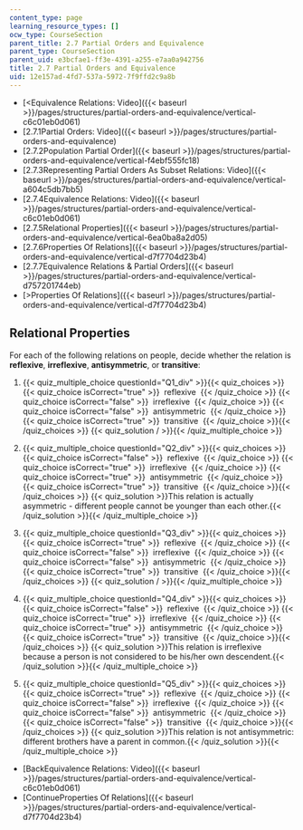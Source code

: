 ```yaml
---
content_type: page
learning_resource_types: []
ocw_type: CourseSection
parent_title: 2.7 Partial Orders and Equivalence
parent_type: CourseSection
parent_uid: e3bcfae1-ff3e-4391-a255-e7aa0a942756
title: 2.7 Partial Orders and Equivalence
uid: 12e157ad-4fd7-537a-5972-7f9ffd2c9a8b
---
```


*   [\<Equivalence Relations: Video]({{< baseurl >}}/pages/structures/partial-orders-and-equivalence/vertical-c6c01eb0d061)
*   [2.7.1Partial Orders: Video]({{< baseurl >}}/pages/structures/partial-orders-and-equivalence)
*   [2.7.2Population Partial Order]({{< baseurl >}}/pages/structures/partial-orders-and-equivalence/vertical-f4ebf555fc18)
*   [2.7.3Representing Partial Orders As Subset Relations: Video]({{< baseurl >}}/pages/structures/partial-orders-and-equivalence/vertical-a604c5db7bb5)
*   [2.7.4Equivalence Relations: Video]({{< baseurl >}}/pages/structures/partial-orders-and-equivalence/vertical-c6c01eb0d061)
*   [2.7.5Relational Properties]({{< baseurl >}}/pages/structures/partial-orders-and-equivalence/vertical-6ea0ba8a2d05)
*   [2.7.6Properties Of Relations]({{< baseurl >}}/pages/structures/partial-orders-and-equivalence/vertical-d7f7704d23b4)
*   [2.7.7Equivalence Relations & Partial Orders]({{< baseurl >}}/pages/structures/partial-orders-and-equivalence/vertical-d757201744eb)
*   [\>Properties Of Relations]({{< baseurl >}}/pages/structures/partial-orders-and-equivalence/vertical-d7f7704d23b4)

Relational Properties
---------------------

  

For each of the following relations on people, decide whether the relation is **reflexive**, **irreflexive**, **antisymmetric**, or **transitive**:

1.  {{< quiz_multiple_choice questionId="Q1_div" >}}{{< quiz_choices >}}{{< quiz_choice isCorrect="true" >}}&nbsp; reflexive &nbsp;{{< /quiz_choice >}}
    {{< quiz_choice isCorrect="false" >}}&nbsp; irreflexive &nbsp;{{< /quiz_choice >}}
    {{< quiz_choice isCorrect="false" >}}&nbsp; antisymmetric &nbsp;{{< /quiz_choice >}}
    {{< quiz_choice isCorrect="true" >}}&nbsp; transitive &nbsp;{{< /quiz_choice >}}{{< /quiz_choices >}}
    {{< quiz_solution / >}}{{< /quiz_multiple_choice >}}
  
3.  {{< quiz_multiple_choice questionId="Q2_div" >}}{{< quiz_choices >}}{{< quiz_choice isCorrect="false" >}}&nbsp; reflexive &nbsp;{{< /quiz_choice >}}
    {{< quiz_choice isCorrect="true" >}}&nbsp; irreflexive &nbsp;{{< /quiz_choice >}}
    {{< quiz_choice isCorrect="true" >}}&nbsp; antisymmetric &nbsp;{{< /quiz_choice >}}
    {{< quiz_choice isCorrect="true" >}}&nbsp; transitive &nbsp;{{< /quiz_choice >}}{{< /quiz_choices >}}
    {{< quiz_solution >}}This relation is actually asymmetric - different people cannot be younger than each other.{{< /quiz_solution >}}{{< /quiz_multiple_choice >}}
  
5.  {{< quiz_multiple_choice questionId="Q3_div" >}}{{< quiz_choices >}}{{< quiz_choice isCorrect="true" >}}&nbsp; reflexive &nbsp;{{< /quiz_choice >}}
    {{< quiz_choice isCorrect="false" >}}&nbsp; irreflexive &nbsp;{{< /quiz_choice >}}
    {{< quiz_choice isCorrect="false" >}}&nbsp; antisymmetric &nbsp;{{< /quiz_choice >}}
    {{< quiz_choice isCorrect="true" >}}&nbsp; transitive &nbsp;{{< /quiz_choice >}}{{< /quiz_choices >}}
    {{< quiz_solution / >}}{{< /quiz_multiple_choice >}}
  
7.  {{< quiz_multiple_choice questionId="Q4_div" >}}{{< quiz_choices >}}{{< quiz_choice isCorrect="false" >}}&nbsp; reflexive &nbsp;{{< /quiz_choice >}}
    {{< quiz_choice isCorrect="true" >}}&nbsp; irreflexive &nbsp;{{< /quiz_choice >}}
    {{< quiz_choice isCorrect="true" >}}&nbsp; antisymmetric &nbsp;{{< /quiz_choice >}}
    {{< quiz_choice isCorrect="true" >}}&nbsp; transitive &nbsp;{{< /quiz_choice >}}{{< /quiz_choices >}}
    {{< quiz_solution >}}This relation is irreflexive because a person is not considered to be his/her own descendent.{{< /quiz_solution >}}{{< /quiz_multiple_choice >}}
  
9.  {{< quiz_multiple_choice questionId="Q5_div" >}}{{< quiz_choices >}}{{< quiz_choice isCorrect="true" >}}&nbsp; reflexive &nbsp;{{< /quiz_choice >}}
    {{< quiz_choice isCorrect="false" >}}&nbsp; irreflexive &nbsp;{{< /quiz_choice >}}
    {{< quiz_choice isCorrect="false" >}}&nbsp; antisymmetric &nbsp;{{< /quiz_choice >}}
    {{< quiz_choice isCorrect="false" >}}&nbsp; transitive &nbsp;{{< /quiz_choice >}}{{< /quiz_choices >}}
    {{< quiz_solution >}}This relation is not antisymmetric: different brothers have a parent in common.{{< /quiz_solution >}}{{< /quiz_multiple_choice >}}
  

*   [BackEquivalence Relations: Video]({{< baseurl >}}/pages/structures/partial-orders-and-equivalence/vertical-c6c01eb0d061)
*   [ContinueProperties Of Relations]({{< baseurl >}}/pages/structures/partial-orders-and-equivalence/vertical-d7f7704d23b4)